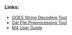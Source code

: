 <html>

  <h3>Links:  </h3>
  <ul>
    <li>
      <a href="https://nrcs-nwcc.github.io/GOES_string_converter.html">GOES String Decoding Tool</a>
    </li>
    <li>
      <a href="https://nrcs-nwcc.github.io/datFileTools.html">Dat File Preprocessing Tool</a>
    </li>
    <li>
      <a href="https://nrcs-nwcc.github.io/UserManual_NRCS_M4.html">M4 User Guide</a>
    </li>
  </ul>
</html>
